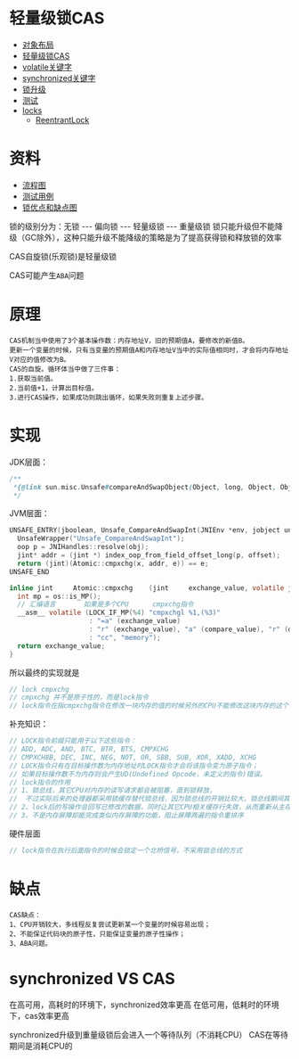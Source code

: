 # 轻量级锁CAS
- [对象布局](./ObjectLayout.md)
- [轻量级锁CAS](./CompareAndSwap.md)
- [volatile关键字](./Volatile.md)
- [synchronized关键字](./Synchronized.md)
- [锁升级](./LockUpgrade.md)
- [测试](../../src/test/java/cool/zzy/demo/concurrent/LockTest.java)
- [locks](../../src/main/java/cool/zzy/source/java/util/concurrent/locks)
    - [ReentrantLock](./ReentrantLock.md)

# 资料
- [流程图](../../其他/concurrent/cas流程图.png)
- [测试用例](../../src/test/java/cool/zzy/demo/concurrent/CompareAndSwapTest.java)
- [锁优点和缺点图](../../其他/concurrent/锁的优点和缺点.png)

锁的级别分为：无锁 --- 偏向锁 --- 轻量级锁 --- 重量级锁
锁只能升级但不能降级（GC除外），这种只能升级不能降级的策略是为了提高获得锁和释放锁的效率

CAS自旋锁(乐观锁)是轻量级锁

CAS可能产生`ABA`问题

# 原理

    CAS机制当中使用了3个基本操作数：内存地址V，旧的预期值A，要修改的新值B。
    更新一个变量的时候，只有当变量的预期值A和内存地址V当中的实际值相同时，才会将内存地址V对应的值修改为B。
    CAS的自旋。循环体当中做了三件事：
    1.获取当前值。
    2.当前值+1，计算出目标值。
    3.进行CAS操作，如果成功则跳出循环，如果失败则重复上述步骤。

# 实现
JDK层面：
```java
/**
 *{@link sun.misc.Unsafe#compareAndSwapObject(Object, long, Object, Object)}
 */
```
JVM层面：
```c
UNSAFE_ENTRY(jboolean, Unsafe_CompareAndSwapInt(JNIEnv *env, jobject unsafe, jobject obj, jlong offset, jint e, jint x))
  UnsafeWrapper("Unsafe_CompareAndSwapInt");
  oop p = JNIHandles::resolve(obj);
  jint* addr = (jint *) index_oop_from_field_offset_long(p, offset);
  return (jint)(Atomic::cmpxchg(x, addr, e)) == e;
UNSAFE_END
```
```c
inline jint     Atomic::cmpxchg    (jint     exchange_value, volatile jint*     dest, jint     compare_value) {
  int mp = os::is_MP();
  // 汇编语言       如果是多个CPU      cmpxchg指令
  __asm__ volatile (LOCK_IF_MP(%4) "cmpxchgl %1,(%3)"
                    : "=a" (exchange_value)
                    : "r" (exchange_value), "a" (compare_value), "r" (dest), "r" (mp)
                    : "cc", "memory");
  return exchange_value;
}
```
所以最终的实现就是
```java
// lock cmpxchg
// cmpxchg 并不是原子性的，而是lock指令
// lock指令在指cmpxchg指令在修改一块内存的值的时候另外的CPU不能修改这块内存的这个值
```
补充知识：
```java
// LOCK指令前缀只能用于以下这些指令：
// ADD, ADC, AND, BTC, BTR, BTS, CMPXCHG
// CMPXCH8B, DEC, INC, NEG, NOT, OR, SBB, SUB, XOR, XADD, XCHG
// LOCK指令只有在目标操作数为内存地址时LOCK指令才会将该指令变为原子指令；
// 如果目标操作数不为内存则会产生UD(Undefined Opcode，未定义的指令)错误。
// lock指令的作用
// 1、锁总线，其它CPU对内存的读写请求都会被阻塞，直到锁释放，
//  不过实际后来的处理器都采用锁缓存替代锁总线，因为锁总线的开销比较大，锁总线期间其他CPU没法访问内存
// 2、lock后的写操作会回写已修改的数据，同时让其它CPU相关缓存行失效，从而重新从主存中加载最新的数据
// 3、不是内存屏障却能完成类似内存屏障的功能，阻止屏障两遍的指令重排序
```
硬件层面
```java
// lock指令在执行后面指令的时候会锁定一个北桥信号，不采用锁总线的方式
```

# 缺点

    CAS缺点：
    1、CPU开销较大，多线程反复尝试更新某一个变量的时候容易出现；
    2、不能保证代码块的原子性，只能保证变量的原子性操作；
    3、ABA问题。
    
# synchronized VS CAS

在高可用，高耗时的环境下，synchronized效率更高
在低可用，低耗时的环境下，cas效率更高

synchronized升级到重量级锁后会进入一个等待队列（不消耗CPU）
CAS在等待期间是消耗CPU的